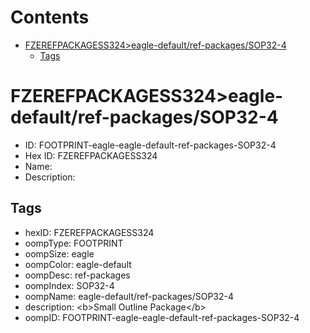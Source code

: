 



Contents
========

* [FZEREFPACKAGESS324>eagle-default/ref-packages/SOP32-4](#fzerefpackagess324eagle-defaultref-packagessop32-4)
	* [Tags](#tags)

# FZEREFPACKAGESS324>eagle-default/ref-packages/SOP32-4

- ID: FOOTPRINT-eagle-eagle-default-ref-packages-SOP32-4
- Hex ID: FZEREFPACKAGESS324
- Name: 
- Description: 

## Tags

- hexID: FZEREFPACKAGESS324
- oompType: FOOTPRINT
- oompSize: eagle
- oompColor: eagle-default
- oompDesc: ref-packages
- oompIndex: SOP32-4
- oompName: eagle-default/ref-packages/SOP32-4
- description: &lt;b&gt;Small Outline Package&lt;/b&gt;
- oompID: FOOTPRINT-eagle-eagle-default-ref-packages-SOP32-4
